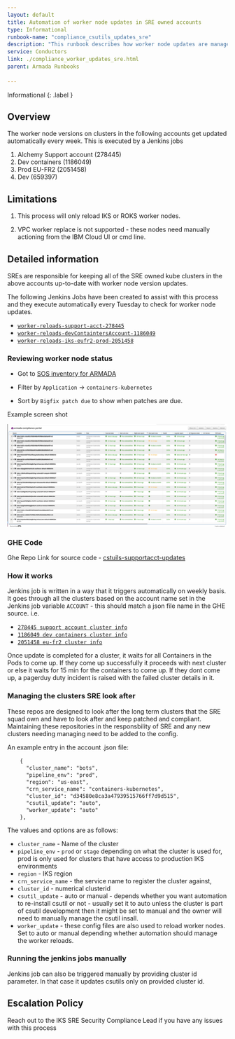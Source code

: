 ```yaml
---
layout: default
title: Automation of worker node updates in SRE owned accounts
type: Informational
runbook-name: "compliance_csutils_updates_sre"
description: "This runbook describes how worker node updates are managed on clusters SRE own"
service: Conductors
link: ./compliance_worker_updates_sre.html
parent: Armada Runbooks

---
```


Informational
{: .label }

## Overview
The worker node versions on clusters in the following accounts get updated automatically every week.  This is executed by a Jenkins jobs

1. Alchemy Support account (278445) 
2. Dev containers (1186049)
3. Prod EU-FR2 (2051458)
4. Dev (659397)

## Limitations

1. This process will only reload IKS or ROKS worker nodes.

2. VPC worker replace is not supported - these nodes need manually actioning from the IBM Cloud UI or cmd line.

## Detailed information

SREs are responsible for keeping all of the SRE owned kube clusters in the above accounts up-to-date with worker node version updates.

The following Jenkins Jobs have been created to assist with this process and they execute automatically every Tuesday to check for worker node updates.

- [`worker-reloads-support-acct-278445`](https://alchemy-conductors-jenkins.swg-devops.com/job/Conductors/job/Conductors-Infrastructure/view/Compliance/job/worker-reloads-support-acct-278445/) 
- [`worker-reloads-devContaintersAccount-1186049`](https://alchemy-conductors-jenkins.swg-devops.com/job/Conductors/job/Conductors-Infrastructure/view/Compliance/job/worker-reloads-devContaintersAccount-1186049/)
- [`worker-reloads-iks-eufr2-prod-2051458`](https://alchemy-conductors-jenkins.swg-devops.com/job/Conductors/job/Conductors-Infrastructure/view/Compliance/job/worker-reloads-iks-eufr2-prod-2051458-SRE-clusters/)


### Reviewing worker node status

- Got to [SOS inventory for ARMADA](https://w3.sos.ibm.com/inventory.nsf/compliance_portal.xsp?c_code=armada)

- Filter by `Application` -> `containers-kubernetes`

- Sort by `Bigfix patch due` to show when patches are due.

Example screen shot

<a href="images/sos-armada-compliance-dashboard.png">
<img src="images/sos-armada-compliance-dashboard.png" alt="sos-armada-compliance-dashboard" style="width: 1000px;"/></a>


### GHE Code

Ghe Repo Link for source code - [cstuils-supportacct-updates](https://github.ibm.com/alchemy-conductors/cstuils-supportacct-updates)

### How it works

Jenkins job is written in a way that it triggers automatically on weekly basis.  It goes through all the clusters based on the account name set in the Jenkins job variable `ACCOUNT` - this should match a json file name in the GHE source.  i.e.

- [`278445 support account cluster info`](https://github.ibm.com/alchemy-conductors/cstuils-supportacct-updates/blob/master/SupportAccount.json)
- [`1186049 dev containers cluster info`](https://github.ibm.com/alchemy-conductors/cstuils-supportacct-updates/blob/master/devContainersAccount.json)
- [`2051458 eu-fr2 cluster info`](https://github.ibm.com/alchemy-conductors/cstuils-supportacct-updates/blob/master/eufr2Account.json)


Once update is completed for a cluster, it waits for all Containers in the Pods to come up. If they come up successfully it proceeds with next cluster or else it waits for 15 min for the containers to come up. If they dont come up, a pagerduy duty incident is raised with the failed cluster details in it.

### Managing the clusters SRE look after

These repos are designed to look after the long term clusters that the SRE squad own and have to look after and keep patched and compliant.  
Maintaining these repositories in the responsbility of SRE and any new clusters needing managing need to be added to the config.


An example entry in the account .json file:
```
    {
      "cluster_name": "bots",
      "pipeline_env": "prod",
      "region": "us-east",
      "crn_service_name": "containers-kubernetes",
      "cluster_id": "d34580e8ca3a47939515766ff7d9d515",
      "csutil_update": "auto",
      "worker_update": "auto"
    },
```

The values and options are as follows:
- `cluster_name` - Name of the cluster
- `pipeline_env` - `prod` or `stage` depending on what the cluster is used for, prod is only used for clusters that have access to production IKS environments 
- `region` - IKS region
- `crn_service_name` - the service name to register the cluster against, 
- `cluster_id` - numerical clusterid
- `csutil_update` - auto or manual - depends whether you want automation to re-install csutil or not - usually set it to auto unless the cluster is part of csutil development then it might be set to manual and the owner will need to manually manage the csutil insall.
- `worker_update` - these config files are also used to reload worker nodes.  Set to auto or manual depending whether automation should manage the worker reloads.


### Running the jenkins jobs manually

Jenkins job can also be triggered manually by providing cluster id parameter. In that case it updates csutils only on provided cluster id.

## Escalation Policy

Reach out to the IKS SRE Security Compliance Lead if you have any issues with this process